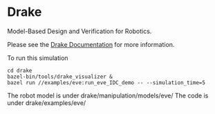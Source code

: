 # Drake

Model-Based Design and Verification for Robotics.

Please see the [Drake Documentation](https://drake.mit.edu) for more
information.

To run this simulation
```
cd drake
bazel-bin/tools/drake_visualizer &
bazel run //examples/eve:run_eve_IDC_demo -- --simulation_time=5
```

The robot model is under drake/manipulation/models/eve/
The code is under drake/examples/eve/